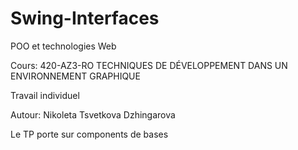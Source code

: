 # Swing-Interfaces
POO et technologies Web

Cours: 420-AZ3-RO TECHNIQUES DE DÉVELOPPEMENT DANS UN ENVIRONNEMENT GRAPHIQUE

Travail individuel

Autour: Nikoleta Tsvetkova Dzhingarova

Le TP porte sur components de bases 
